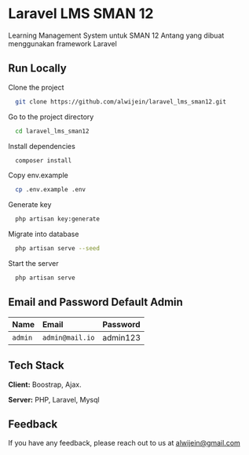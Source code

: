 
# Laravel LMS SMAN 12

Learning Management System untuk SMAN 12 Antang yang dibuat menggunakan framework Laravel


## Run Locally

Clone the project

```bash
  git clone https://github.com/alwijein/laravel_lms_sman12.git
```

Go to the project directory

```bash
  cd laravel_lms_sman12
```

Install dependencies

```bash
  composer install
```

Copy env.example

```bash
  cp .env.example .env
```

Generate key

```bash
  php artisan key:generate
```

Migrate into database

```bash
  php artisan serve --seed
```

Start the server

```bash
  php artisan serve
```


## Email and Password Default Admin


| Name | Email     | Password                |
| :-------- | :------- | :------------------------- |
| `admin` | `admin@mail.io` | admin123 |


## Tech Stack

**Client:** Boostrap, Ajax.

**Server:** PHP, Laravel, Mysql


## Feedback

If you have any feedback, please reach out to us at alwijein@gmail.com

